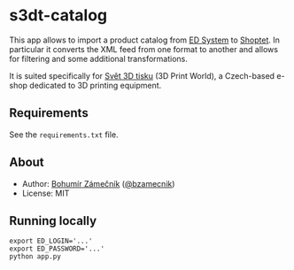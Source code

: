 # s3dt-catalog

This app allows to import a product catalog from [ED System](https://www.edsystem.cz/)
to [Shoptet](http://www.shoptet.cz/). In particular it converts the XML feed from one
format to another and allows for filtering and some additional transformations.

It is suited specifically for [Svět 3D tisku](http://eshop.svet-3d-tisku.cz) (3D Print World),
a Czech-based e-shop dedicated to 3D printing equipment.

## Requirements

See the `requirements.txt` file.

## About
- Author: [Bohumír Zámečník](http://bohumirzamecnik.cz) ([@bzamecnik](https://twitter.com/bzamecnik/))
- License: MIT

## Running locally

	export ED_LOGIN='...'
	export ED_PASSWORD='...'
	python app.py
